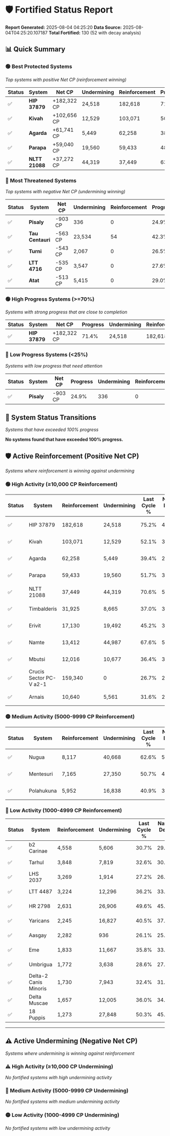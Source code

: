 # 🛡️ Fortified Status Report

**Report Generated:** 2025-08-04 04:25:20
**Data Source:** 2025-08-04T04:25:20.107187
**Total Fortified:** 130 (52 with decay analysis)

## 📊 Quick Summary

### 🟢 **Best Protected Systems**
*Top systems with positive Net CP (reinforcement winning)*

| Status | System | Net CP | Undermining | Reinforcement | Progress |
|--------|--------|--------|-------------|---------------|----------|
| ✅ | **HIP 37879** | +182,322 CP | 24,518 | 182,618 | 71.4% |
| ✅ | **Kivah** | +102,656 CP | 12,529 | 103,071 | 50.2% |
| ✅ | **Agarda** | +61,741 CP | 5,449 | 62,258 | 38.6% |
| ✅ | **Parapa** | +59,040 CP | 19,560 | 59,433 | 48.7% |
| ✅ | **NLTT 21088** | +37,272 CP | 44,319 | 37,449 | 63.8% |

### 🔴 **Most Threatened Systems**
*Top systems with negative Net CP (undermining winning)*

| Status | System | Net CP | Undermining | Reinforcement | Progress |
|--------|--------|--------|-------------|---------------|----------|
| ✅ | **Pisaly** | -903 CP | 336 | 0 | 24.9% |
| ✅ | **Tau Centauri** | -563 CP | 23,534 | 54 | 42.3% |
| ✅ | **Turni** | -543 CP | 2,067 | 0 | 26.5% |
| ✅ | **LTT 4716** | -535 CP | 3,547 | 0 | 27.6% |
| ✅ | **Atat** | -513 CP | 5,415 | 0 | 29.0% |

### 🟢 **High Progress Systems (>=70%)**
*Systems with strong progress that are close to completion*

| Status | System | Net CP | Progress | Undermining | Reinforcement |
|--------|--------|--------|----------|-------------|---------------|
| ✅ | **HIP 37879** | +182,322 CP | 71.4% | 24,518 | 182,618 |

### 🔴 **Low Progress Systems (<25%)**
*Systems with low progress that need attention*

| Status | System | Net CP | Progress | Undermining | Reinforcement |
|--------|--------|--------|----------|-------------|---------------|
| ✅ | **Pisaly** | -903 CP | 24.9% | 336 | 0 |
## 🔄 System Status Transitions
*Systems that have exceeded 100% progress*

**No systems found that have exceeded 100% progress.**

## 🛡️ Active Reinforcement (Positive Net CP)
*Systems where reinforcement is winning against undermining*

### 🟢 High Activity (≥10,000 CP Reinforcement)

| Status | System | Reinforcement | Undermining | Last Cycle % | Natural Decay % | Current Progress % | Current CP | Net CP | Activity |
|--------|--------|---------------|-------------|--------------|-----------------|-------------------|------------|--------|----------|
| ✅ | HIP 37879 | 182,618 | 24,518 | 75.2% | 43.35% | 71.4% | 464,100 | +182,322 | 🟢 High Reinforcement |
| ✅ | Kivah | 103,071 | 12,529 | 52.1% | 34.41% | 50.2% | 326,300 | +102,656 | 🟢 High Reinforcement |
| ✅ | Agarda | 62,258 | 5,449 | 39.4% | 29.10% | 38.6% | 250,900 | +61,741 | 🟢 High Reinforcement |
| ✅ | Parapa | 59,433 | 19,560 | 51.7% | 39.62% | 48.7% | 316,550 | +59,040 | 🟢 High Reinforcement |
| ✅ | NLTT 21088 | 37,449 | 44,319 | 70.6% | 58.07% | 63.8% | 414,700 | +37,272 | 🟢 High Reinforcement |
| ✅ | Timbalderis | 31,925 | 8,665 | 37.0% | 30.97% | 35.7% | 232,050 | +30,726 | 🟢 High Reinforcement |
| ✅ | Erivit | 17,130 | 19,492 | 45.2% | 39.61% | 42.2% | 274,300 | +16,803 | 🟢 High Reinforcement |
| ✅ | Namte | 13,412 | 44,987 | 67.6% | 58.65% | 60.7% | 394,550 | +13,352 | 🟢 High Reinforcement |
| ✅ | Mbutsi | 12,016 | 10,677 | 36.4% | 33.02% | 34.8% | 226,199 | +11,575 | 🟢 High Reinforcement |
| ✅ | Crucis Sector PC-V a2-1 | 159,340 | 0 | 26.7% | 25.00% | 26.7% | 173,550 | +11,050 | 🟢 High Reinforcement |
| ✅ | Arnais | 10,640 | 5,561 | 31.6% | 29.15% | 30.7% | 199,550 | +10,077 | 🟢 High Reinforcement |

### 🟡 Medium Activity (5000-9999 CP Reinforcement)

| Status | System | Reinforcement | Undermining | Last Cycle % | Natural Decay % | Current Progress % | Current CP | Net CP | Activity |
|--------|--------|---------------|-------------|--------------|-----------------|-------------------|------------|--------|----------|
| ✅ | Nugua | 8,117 | 40,668 | 62.6% | 55.13% | 56.3% | 365,949 | +7,614 | 🟡 Medium Reinforcement |
| ✅ | Mentesuri | 7,165 | 27,350 | 50.7% | 45.44% | 46.5% | 302,250 | +6,870 | 🟡 Medium Reinforcement |
| ✅ | Polahukuna | 5,952 | 16,838 | 40.9% | 37.47% | 38.3% | 248,949 | +5,378 | 🟡 Medium Reinforcement |

### 🔴 Low Activity (1000-4999 CP Reinforcement)

| Status | System | Reinforcement | Undermining | Last Cycle % | Natural Decay % | Current Progress % | Current CP | Net CP | Activity |
|--------|--------|---------------|-------------|--------------|-----------------|-------------------|------------|--------|----------|
| ✅ | b2 Carinae | 4,558 | 5,606 | 30.7% | 29.18% | 29.8% | 193,700 | +3,998 | 🔵 Low Reinforcement |
| ✅ | Tarhul | 3,848 | 7,819 | 32.6% | 30.88% | 31.4% | 204,100 | +3,371 | 🔵 Low Reinforcement |
| ✅ | LHS 2037 | 3,269 | 1,914 | 27.2% | 26.48% | 26.9% | 174,849 | +2,737 | 🔵 Low Reinforcement |
| ✅ | LTT 4487 | 3,224 | 12,296 | 36.2% | 33.93% | 34.3% | 222,949 | +2,398 | 🔵 Low Reinforcement |
| ✅ | HR 2798 | 2,631 | 26,906 | 49.6% | 45.14% | 45.5% | 295,750 | +2,364 | 🔵 Low Reinforcement |
| ✅ | Yaricans | 2,245 | 16,827 | 40.5% | 37.61% | 37.9% | 246,350 | +1,872 | 🔵 Low Reinforcement |
| ✅ | Aasgay | 2,282 | 936 | 26.1% | 25.74% | 26.0% | 169,000 | +1,722 | 🔵 Low Reinforcement |
| ✅ | Eme | 1,833 | 11,667 | 35.8% | 33.78% | 34.0% | 221,000 | +1,432 | 🔵 Low Reinforcement |
| ✅ | Umbrigua | 1,772 | 3,638 | 28.6% | 27.80% | 28.0% | 182,000 | +1,304 | 🔵 Low Reinforcement |
| ✅ | Delta-2 Canis Minoris | 1,730 | 7,943 | 32.4% | 31.00% | 31.2% | 202,800 | +1,292 | 🔵 Low Reinforcement |
| ✅ | Delta Muscae | 1,657 | 12,005 | 36.0% | 34.01% | 34.2% | 222,300 | +1,230 | 🔵 Low Reinforcement |
| ✅ | 18 Puppis | 1,273 | 27,848 | 50.3% | 45.84% | 46.0% | 299,000 | +1,021 | 🔵 Low Reinforcement |


---

## ⚠️ Active Undermining (Negative Net CP)
*Systems where undermining is winning against reinforcement*

### ⚠️ High Activity (≥10,000 CP Undermining)

*No fortified systems with high undermining activity*

### 🔶 Medium Activity (5000-9999 CP Undermining)

*No fortified systems with medium undermining activity*

### 🟡 Low Activity (1000-4999 CP Undermining)

*No fortified systems with low undermining activity*
